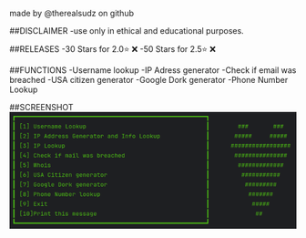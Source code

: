 made by @therealsudz on github

##DISCLAIMER
-use only in ethical and educational purposes.

##RELEASES
-30 Stars for 2.0⭐ ❌
-50 Stars for 2.5⭐ ❌


##FUNCTIONS
-Username lookup
-IP Adress generator
-Check if email was breached
-USA citizen generator
-Google Dork generator
-Phone Number Lookup

##SCREENSHOT
![image](https://github.com/therealsudz/OSINT-multitool/blob/98b01db4a62aa04ffa93e088a023d57cdd3c07b5/functions.png)
